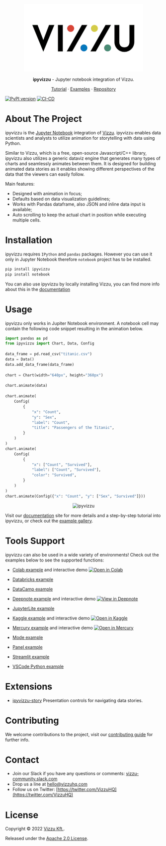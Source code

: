 <p align="center">
  <a href="https://github.com/vizzuhq/vizzu-lib">
    <img src="https://github.com/vizzuhq/vizzu-lib-doc/raw/main/docs/readme/infinite-60.gif" alt="Vizzu" />
  </a>
  <p align="center"><b>ipyvizzu</b> - Jupyter notebook integration of Vizzu.</p>
  <p align="center">
    <a href="https://ipyvizzu.vizzuhq.com/doc.html">Tutorial</a>
    · <a href="http://ipyvizzu.vizzuhq.com/examples/examples.html">Examples</a>
    · <a href="https://github.com/vizzuhq/ipyvizzu">Repository</a>
  </p>
</p>

[![PyPI version](https://badge.fury.io/py/ipyvizzu.svg)](https://badge.fury.io/py/ipyvizzu)
[![CI-CD](https://github.com/vizzuhq/ipyvizzu/actions/workflows/cicd.yml/badge.svg?branch=main)](https://github.com/vizzuhq/ipyvizzu/actions/workflows/cicd.yml)

# About The Project

ipyvizzu is the [Jupyter Notebook](https://jupyter.org) integration of [Vizzu](https://github.com/vizzuhq/vizzu-lib). ipyvizzu enables data scientists and analysts to utilize animation for storytelling with data using Python.

Similar to Vizzu, which is a free, open-source Javascript/C++ library, ipyvizzu also utilizes a generic dataviz engine that generates many types of charts and seamlessly animates between them. It is designed for building animated data stories as it enables showing different perspectives of the data that the viewers can easily follow.

Main features:
- Designed with animation in focus;
- Defaults based on data visualization guidelines;
- Works with Pandas dataframe, also JSON and inline data input is available;
- Auto scrolling to keep the actual chart in position while executing multiple cells.

# Installation

ipyvizzu requires `IPython` and `pandas` packages.
However you can use it only in Jupyter Notebook therefore `notebook` project has to be installed.

```sh
pip install ipyvizzu
pip install notebook
```
You can also use ipyvizzu by locally installing Vizzu, you can find more info about this in the [documentation](https://ipyvizzu.vizzuhq.com/doc.html)

# Usage

ipyvizzu only works in Jupiter Notebook environment.
A notebook cell may contain the following code snippet resulting in the animation below.

```python
import pandas as pd
from ipyvizzu import Chart, Data, Config

data_frame = pd.read_csv("titanic.csv")
data = Data()
data.add_data_frame(data_frame)

chart = Chart(width="640px", height="360px")

chart.animate(data)

chart.animate(
    Config(
        {
            "x": "Count",
            "y": "Sex",
            "label": "Count",
            "title": "Passengers of the Titanic",
        }
    )
)
chart.animate(
    Config(
        {
            "x": ["Count", "Survived"],
            "label": ["Count", "Survived"],
            "color": "Survived",
        }
    )
)
chart.animate(Config({"x": "Count", "y": ["Sex", "Survived"]}))
```

<p align="center">
  <img src="https://github.com/vizzuhq/ipyvizzu/raw/main/docs/assets/ipyvizzu-promo.gif" alt="ipyvizzu" />
</p>

Visit our [documentation](https://ipyvizzu.vizzuhq.com/doc.html) site for more details and a step-by-step tutorial into ipyvizzu,
or check out the [example gallery](http://ipyvizzu.vizzuhq.com/examples/examples.html).

# Tools Support

ipyvizzu can also be used in a wide variety of environments! Check out the examples below to see the supported functions:

- [Colab example](https://github.com/vizzuhq/ipyvizzu/blob/main/docs/examples/environments/colab.md) and interactive demo [![Open in Colab](https://colab.research.google.com/assets/colab-badge.svg)](https://colab.research.google.com/drive/19H4etDPuSyJ3LNJbshsfEAnxxwjJgZgq?usp=sharing)

- [Databricks example](https://github.com/vizzuhq/ipyvizzu/blob/main/docs/examples/environments/databricks.md)

- [DataCamp example](https://github.com/vizzuhq/ipyvizzu/blob/main/docs/examples/environments/datacamp.md)

- [Deepnote example](https://github.com/vizzuhq/ipyvizzu/blob/main/docs/examples/environments/deepnote.md) and interactive demo [![View in Deepnote](https://deepnote.com/static/buttons/view-in-deepnote.svg)](https://deepnote.com/workspace/david-andras-vegh-bc03-79fd3a98-abaf-40c0-8b52-9f3e438a73fc/project/ipyvizzu-demo-dff3c2c3-f212-434e-8fa1-23d843c52fe3/%2Fipyvizzu_demo.ipynb)

- [JupyterLite example](https://github.com/vizzuhq/ipyvizzu/blob/main/docs/examples/environments/jupyterlite.md)

- [Kaggle example](https://github.com/vizzuhq/ipyvizzu/blob/main/docs/examples/environments/kaggle.md) and interactive demo [![Open in Kaggle](https://kaggle.com/static/images/open-in-kaggle.svg)](https://www.kaggle.com/dvidandrsvgh/ipyvizzu-demo)

- [Mercury example](https://github.com/vizzuhq/ipyvizzu/blob/main/docs/examples/environments/mercury.md) and interactive demo [![Open in Mercury](https://raw.githubusercontent.com/mljar/mercury/main/docs/media/open_in_mercury.svg)](https://huggingface.co/spaces/veghdev/ipyvizzu-demo)

- [Mode example](https://github.com/vizzuhq/ipyvizzu/blob/main/docs/examples/environments/mode.md)

- [Panel example](https://github.com/vizzuhq/ipyvizzu/blob/main/docs/examples/environments/panel.md)

- [Streamlit example](https://github.com/vizzuhq/ipyvizzu/blob/main/docs/examples/environments/streamlit.md)

- [VSCode Python example](https://github.com/vizzuhq/ipyvizzu/blob/main/docs/examples/environments/vscode.md)

# Extensions

- [ipyvizzu-story](https://github.com/vizzuhq/ipyvizzu-story) Presentation controls for navigating data stories.

# Contributing

We welcome contributions to the project, visit our [contributing guide](https://github.com/vizzuhq/ipyvizzu/blob/main/CONTRIBUTING.md) for further info.

# Contact

* Join our Slack if you have any questions or comments: [vizzu-community.slack.com](https://join.slack.com/t/vizzu-community/shared_invite/zt-w2nqhq44-2CCWL4o7qn2Ns1EFSf9kEg)
* Drop us a line at hello@vizzuhq.com
* Follow us on Twitter: [https://twitter.com/VizzuHQ](https://twitter.com/VizzuHQ)

# License

Copyright © 2022 [Vizzu Kft.](https://vizzuhq.com).

Released under the [Apache 2.0 License](https://github.com/vizzuhq/ipyvizzu/blob/main/LICENSE).
